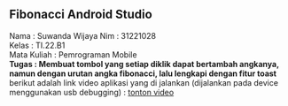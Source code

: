## **Fibonacci Android Studio**  
Nama : Suwanda Wijaya 
Nim : 31221028  
Kelas : TI.22.B1  
Mata Kuliah : Pemrograman Mobile  
**Tugas : Membuat tombol yang setiap diklik dapat bertambah angkanya, namun dengan urutan angka fibonacci, lalu lengkapi dengan fitur toast**  
berikut adalah link video aplikasi yang di jalankan (dijalankan pada device menggunakan usb debugging) : [tonton video]()  
<br>

